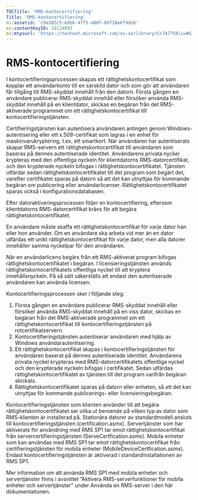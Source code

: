 ```yaml
---
TOCTitle: 'RMS-kontocertifiering'
Title: 'RMS-kontocertifiering'
ms:assetid: 'c9a385c5-6dbb-47f5-a80f-69718e6f9deb'
ms:contentKeyID: 18124893
ms:mtpsurl: 'https://technet.microsoft.com/sv-se/library/Cc747750(v=WS.10)'
---
```


RMS-kontocertifiering
=====================

I kontocertifieringsprocessen skapas ett rättighetskontocertifikat som kopplar ett användarkonto till en särskild dator och som gör att användaren får tillgång till RMS-skyddat innehåll från den datorn. Första gången en användare publicerar RMS-skyddat innehåll eller försöker använda RMS-skyddat innehåll på en klientdator, skickas en begäran från det RMS-aktiverade programmet om ett rättighetskontocertifikat till kontocertifieringstjänsten.

Certifieringstjänsten kan autentisera användaren antingen genom Windows-autentisering eller ett x.509-certifikat som lagras i en enhet för maskinvarukryptering, t.ex. ett smartkort. När användaren har autentiserats skapar RMS-servern ett rättighetskontocertifikat till användaren som baseras på dennes autentiserade identitet. Användarens privata nyckel krypteras med den offentliga nyckeln för klientdatorns RMS-datorcertifikat, och den krypterade nyckeln bifogas i rättighetskontocertifikatet. Tjänsten utfärdar sedan rättighetskontocertifikatet till det program som begärt det, varefter certifikatet sparas på datorn så att det kan utnyttjas för kommande begäran om publicering eller användarlicenser. Rättighetskontocertifikatet sparas också i konfigurationsdatabasen.

Efter datoraktiveringsprocessen följer en kontocertifiering, eftersom klientdatorns RMS-datorcertifikat krävs för att begära rättighetskontocertifikatet.

En användare måste skaffa ett rättighetskontocertifikat för varje dator han eller hon använder. Om en användare ska arbeta vid mer än en dator utfärdas ett unikt rättighetskontocertifikat för varje dator, men alla datorer innehåller samma nyckelpar för den användaren.

När en användarlicens begärs från ett RMS-aktiverat program bifogas rättighetskontocertifikatet i begäran. I licensieringstjänsten används rättighetskontocertifikatets offentliga nyckel till att kryptera innehållsnyckeln. På så sätt säkerställs att endast den autentiserade användaren kan använda licensen.

Kontocertifieringsprocessen sker i följande steg:

1.  Första gången en användare publicerar RMS-skyddat innehåll eller försöker använda RMS-skyddat innehåll på en viss dator, skickas en begäran från det RMS-aktiverade programmet om ett rättighetskontocertifikat till kontocertifieringstjänsten på rotcertifikatservern.
2.  Kontocertifieringstjänsten autentiserar användaren med hjälp av Windows användarautentisering.
3.  Ett rättighetskontocertifikat skapas i kontocertifieringstjänsten för användaren baserat på dennes autentiserade identitet. Användarens privata nyckel krypteras med RMS-datorcertifikatets offentliga nyckel och den krypterade nyckeln bifogas i certifikatet. Sedan utfärdas rättighetskontocertifikatet av tjänsten till det program varifrån begäran skickats.
4.  Rättighetskontocertifikatet sparas på datorn eller enheten, så att det kan utnyttjas för kommande publicerings- eller licensieringsbegäran.

Kontocertifieringstjänsten som klienten använder till att begära rättighetskontocertifikatet ser olika ut beroende på vilken typ av dator som RMS-klienten är installerad på. Stationära datorer av standardmodell ansluts till kontocertifieringstjänsten (certification.asmx). Servertjänster som har aktiverats för användning med RMS SP1 tar emot rättighetskontocertifikat från servercertifieringstjänsten (ServeCertfication.asmx). Mobila enheter som kan användas med RMS SP1 tar emot rättighetskontocertifikat från certifieringstjänsten för mobila enheter (MobileDeviceCertfication.asmx). Endast kontocertifieringstjänsten är aktiverad i standardinstallationen av RMS SP1.

Mer information om att använda RMS SP1 med mobila enheter och servertjänster finns i avsnittet ”Aktivera RMS-serverfunktioner för mobila enheter och servertjänster” under Använda en RMS-server i den här dokumentationen.
